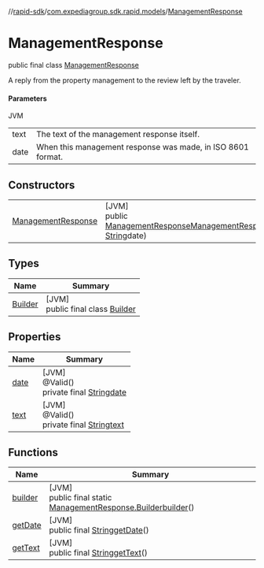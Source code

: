 //[rapid-sdk](../../../index.md)/[com.expediagroup.sdk.rapid.models](../index.md)/[ManagementResponse](index.md)

# ManagementResponse

public final class [ManagementResponse](index.md)

A reply from the property management to the review left by the traveler.

#### Parameters

JVM

| | |
|---|---|
| text | The text of the management response itself. |
| date | When this management response was made, in ISO 8601 format. |

## Constructors

| | |
|---|---|
| [ManagementResponse](-management-response.md) | [JVM]<br>public [ManagementResponse](index.md)[ManagementResponse](-management-response.md)([String](https://docs.oracle.com/javase/8/docs/api/java/lang/String.html)text, [String](https://docs.oracle.com/javase/8/docs/api/java/lang/String.html)date) |

## Types

| Name | Summary |
|---|---|
| [Builder](-builder/index.md) | [JVM]<br>public final class [Builder](-builder/index.md) |

## Properties

| Name | Summary |
|---|---|
| [date](index.md#1158218861%2FProperties%2F700308213) | [JVM]<br>@Valid()<br>private final [String](https://docs.oracle.com/javase/8/docs/api/java/lang/String.html)[date](index.md#1158218861%2FProperties%2F700308213) |
| [text](index.md#-1639216178%2FProperties%2F700308213) | [JVM]<br>@Valid()<br>private final [String](https://docs.oracle.com/javase/8/docs/api/java/lang/String.html)[text](index.md#-1639216178%2FProperties%2F700308213) |

## Functions

| Name | Summary |
|---|---|
| [builder](builder.md) | [JVM]<br>public final static [ManagementResponse.Builder](-builder/index.md)[builder](builder.md)() |
| [getDate](get-date.md) | [JVM]<br>public final [String](https://docs.oracle.com/javase/8/docs/api/java/lang/String.html)[getDate](get-date.md)() |
| [getText](get-text.md) | [JVM]<br>public final [String](https://docs.oracle.com/javase/8/docs/api/java/lang/String.html)[getText](get-text.md)() |
